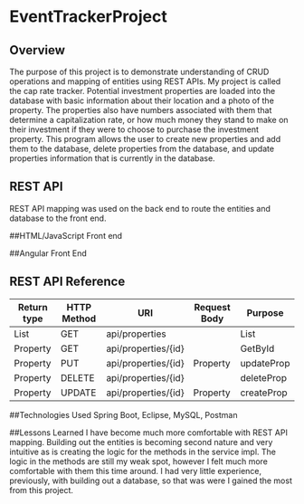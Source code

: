 # EventTrackerProject

## Overview
The purpose of this project is to demonstrate understanding of CRUD operations and mapping of entities using REST APIs. My project is called the cap rate tracker. Potential investment properties are loaded into the database with basic information about their location and a photo of the property. The properties also have numbers associated with them that determine a capitalization rate, or how much money they stand to make on their investment if they were to choose to purchase the investment property. This program allows the user to create new properties and add them to the database, delete properties from the database, and update properties information that is currently in the database.

## REST API
REST API mapping was used on the back end to route the entities and database to the front end.

##HTML/JavaScript Front end

##Angular Front End

## REST API Reference
|Return type     | HTTP Method|      URI            | Request Body | Purpose   |
|----------------|------------|---------------------|--------------|-----------|
| List<Property> |    GET     | api/properties      |              |    List   |
|   Property     |    GET     | api/properties/{id} |              | GetById   |
|   Property     |    PUT     | api/properties/{id} |  Property    | updateProp|
|   Property     |   DELETE   | api/properties/{id} |              | deleteProp|
|   Property     |   UPDATE   | api/properties/{id} |  Property    | createProp|


##Technologies Used
Spring Boot, Eclipse, MySQL, Postman

##Lessons Learned
I have become much more comfortable with REST API mapping. Building out the entities is becoming second nature and very intuitive as is creating the logic for the methods in the service impl. The logic in the methods are still my weak spot, however I felt much more comfortable with them this time around. I had very little experience, previously, with building out a database, so that was were I gained the most from this project.
